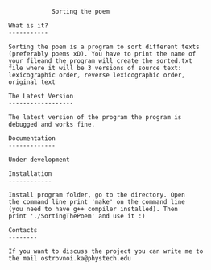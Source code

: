                 Sorting the poem
                
    What is it?
    -----------

    Sorting the poem is a program to sort different texts
    (preferably poems xD). You have to print the name of
    your fileand the program will create the sorted.txt
    file where it will be 3 versions of source text:
    lexicographic order, reverse lexicographic order,
    original text

    The Latest Version
    ------------------

    The latest version of the program the program is 
    debugged and works fine.

    Documentation
    -------------

    Under development
    
    Installation
    ------------
    
    Install program folder, go to the directory. Open 
    the command line print 'make' on the command line
    (you need to have g++ compiler installed). Then
    print './SortingThePoem' and use it :)
    
    Contacts
    --------
    
    If you want to discuss the project you can write me to
    the mail ostrovnoi.ka@phystech.edu
